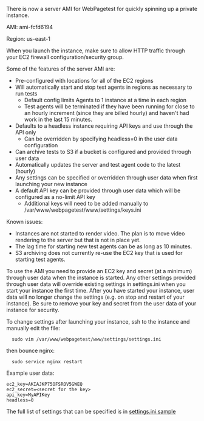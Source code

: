 There is now a server AMI for WebPagetest for quickly spinning up a private instance.

AMI: ami-fcfd6194

Region: us-east-1

When you launch the instance, make sure to allow HTTP traffic through your EC2 firewall configuration/security group.

Some of the features of the server AMI are:
* Pre-configured with locations for all of the EC2 regions
* Will automatically start and stop test agents in regions as necessary to run tests
    * Default config limits Agents to 1 instance at a time in each region
    * Test agents will be terminated if they have been running for close to an hourly increment (since they are billed hourly) and haven't had work in the last 15 minutes.
* Defaults to a headless instance requiring API keys and use through the API only
    * Can be overridden by specifying headless=0 in the user data configuration
* Can archive tests to S3 if a bucket is configured and provided through user data
* Automatically updates the server and test agent code to the latest (hourly)
* Any settings can be specified or overridden through user data when first launching your new instance
* A default API key can be provided through user data which will be configured as a no-limit API key
    * Additional keys will need to be added manually to /var/www/webpagetest/www/settings/keys.ini

Known issues:
* Instances are not started to render video.  The plan is to move video rendering to the server but that is not in place yet.
* The lag time for starting new test agents can be as long as 10 minutes.
* S3 archiving does not currently re-use the EC2 key that is used for starting test agents.

To use the AMI you need to provide an EC2 key and secret (at a minimum) through user data when the instance is started.  Any other settings provided through user data will override existing settings in settings.ini when you start your instance the first time. After you have started your instance, user data will no longer change the settings (e.g. on stop and restart of your instance). Be sure to remove your key and secret from the user data of your instance for security.

To change settings after launching your instance, ssh to the instance and manually edit the file:

```
  sudo vim /var/www/webpagetest/www/settings/settings.ini
```

then bounce nginx:

```
  sudo service nginx restart
```

Example user data:

```
ec2_key=AKIAJKP75OFSROV5GWEQ
ec2_secret=<secret for the key>
api_key=MyAPIKey
headless=0
```

The full list of settings that can be specified is in [settings.ini.sample](https://github.com/WPO-Foundation/webpagetest/blob/master/www/settings/settings.ini.sample)

